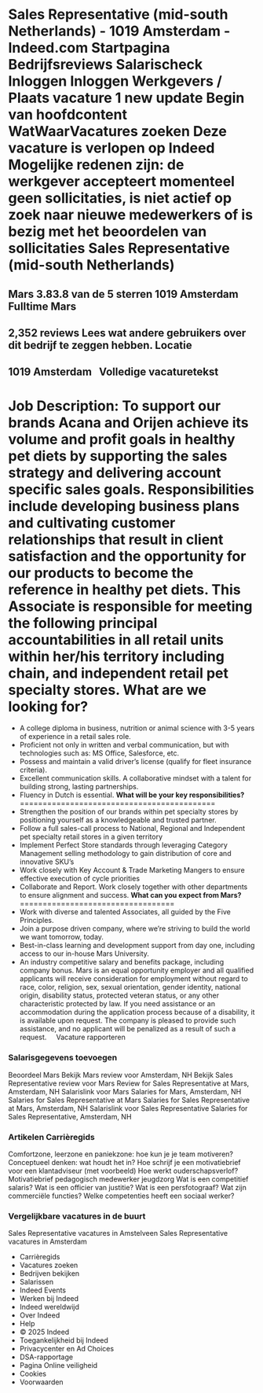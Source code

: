 Sales Representative (mid-south Netherlands) - 1019 Amsterdam - Indeed.com
Startpagina
Bedrijfsreviews
Salarischeck
Inloggen
Inloggen
Werkgevers / Plaats vacature
1 new update
Begin van hoofdcontent
WatWaarVacatures zoeken
Deze vacature is verlopen op Indeed
Mogelijke redenen zijn: de werkgever accepteert momenteel geen sollicitaties, is niet actief op zoek naar nieuwe medewerkers of is bezig met het beoordelen van sollicitaties
Sales Representative (mid-south Netherlands)
============================================
Mars
3.83.8 van de 5 sterren
1019 Amsterdam
Fulltime
Mars
----
2,352 reviews
Lees wat andere gebruikers over dit bedrijf te zeggen hebben.
Locatie
-------
1019 Amsterdam
&nbsp;
Volledige vacaturetekst
-----------------------
**Job Description:**
To support our brands Acana and Orijen achieve its volume and profit goals in healthy pet diets by supporting the sales strategy and delivering account specific sales goals. Responsibilities include developing business plans and cultivating customer relationships that result in client satisfaction and the opportunity for our products to become the reference in healthy pet diets. This Associate is responsible for meeting the following principal accountabilities in all retail units within her/his territory including chain, and independent retail pet specialty stores.
**What are we looking for?**
============================
* A college diploma in business, nutrition or animal science with 3-5 years of experience in a retail sales role.
* Proficient not only in written and verbal communication, but with technologies such as: MS Office, Salesforce, etc.
* Possess and maintain a valid driver’s license (qualify for fleet insurance criteria).
* Excellent communication skills. A collaborative mindset with a talent for building strong, lasting partnerships.
* Fluency in Dutch is essential.
**What will be your key responsibilities?**
===========================================
* Strengthen the position of our brands within pet specialty stores by positioning yourself as a knowledgeable and trusted partner.
* Follow a full sales-call process to National, Regional and Independent pet specialty retail stores in a given territory
* Implement Perfect Store standards through leveraging Category Management selling methodology to gain distribution of core and innovative SKU’s
* Work closely with Key Account & Trade Marketing Mangers to ensure effective execution of cycle priorities
* Collaborate and Report. Work closely together with other departments to ensure alignment and success.
**What can you expect from Mars?**
==================================
* Work with diverse and talented Associates, all guided by the Five Principles.
* Join a purpose driven company, where we’re striving to build the world we want tomorrow, today.
* Best-in-class learning and development support from day one, including access to our in-house Mars University.
* An industry competitive salary and benefits package, including company bonus.
Mars is an equal opportunity employer and all qualified applicants will receive consideration for employment without regard to race, color, religion, sex, sexual orientation, gender identity, national origin, disability status, protected veteran status, or any other characteristic protected by law. If you need assistance or an accommodation during the application process because of a disability, it is available upon request. The company is pleased to provide such assistance, and no applicant will be penalized as a result of such a request.
&nbsp;
&nbsp;
Vacature rapporteren
### Salarisgegevens toevoegen
Beoordeel Mars
Bekijk Mars review voor Amsterdam, NH
Bekijk Sales Representative review voor Mars
Review for Sales Representative at Mars, Amsterdam, NH
Salarislink voor Mars
Salaries for Mars, Amsterdam, NH
Salaries for Sales Representative at Mars
Salaries for Sales Representative at Mars, Amsterdam, NH
Salarislink voor Sales Representative
Salaries for Sales Representative, Amsterdam, NH
### Artikelen Carrièregids
Comfortzone, leerzone en paniekzone: hoe kun je je team motiveren?
Conceptueel denken: wat houdt het in?
Hoe schrijf je een motivatiebrief voor een klantadviseur (met voorbeeld)
Hoe werkt ouderschapsverlof?
Motivatiebrief pedagogisch medewerker jeugdzorg
Wat is een competitief salaris?
Wat is een officier van justitie?
Wat is een persfotograaf?
Wat zijn commerciële functies?
Welke competenties heeft een sociaal werker?
### Vergelijkbare vacatures in de buurt
Sales Representative vacatures in Amstelveen
Sales Representative vacatures in Amsterdam
* Carrièregids
* Vacatures zoeken
* Bedrijven bekijken
* Salarissen
* Indeed Events
* Werken bij Indeed
* Indeed wereldwijd
* Over Indeed
* Help
* © 2025 Indeed
* Toegankelijkheid bij Indeed
* Privacycenter en Ad Choices
* DSA-rapportage
* Pagina Online veiligheid
* Cookies
* Voorwaarden